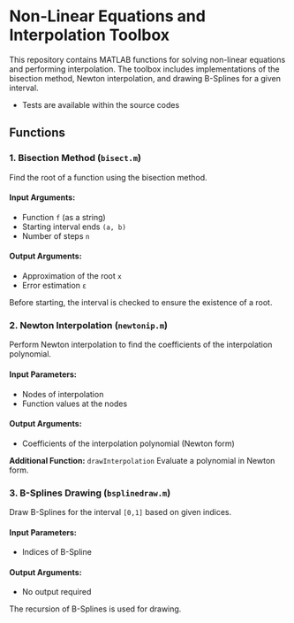 # Non-Linear Equations and Interpolation Toolbox

This repository contains MATLAB functions for solving non-linear equations and performing interpolation. The toolbox includes implementations of the bisection method, Newton interpolation, and drawing B-Splines for a given interval.

- Tests are available within the source codes
  
## Functions

### 1. Bisection Method (`bisect.m`)
Find the root of a function using the bisection method.

#### Input Arguments:
- Function `f` (as a string)
- Starting interval ends `(a, b)`
- Number of steps `n`

#### Output Arguments:
- Approximation of the root `x`
- Error estimation `ε`

Before starting, the interval is checked to ensure the existence of a root.

### 2. Newton Interpolation (`newtonip.m`)
Perform Newton interpolation to find the coefficients of the interpolation polynomial.

#### Input Parameters:
- Nodes of interpolation
- Function values at the nodes

#### Output Arguments:
- Coefficients of the interpolation polynomial (Newton form)

**Additional Function:** `drawInterpolation`
Evaluate a polynomial in Newton form.

### 3. B-Splines Drawing (`bsplinedraw.m`)
Draw B-Splines for the interval `[0,1]` based on given indices.

#### Input Parameters:
- Indices of B-Spline

#### Output Arguments:
- No output required

The recursion of B-Splines is used for drawing.
